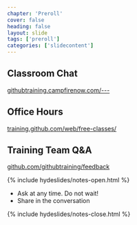```yaml
---
chapter: 'Preroll'
cover: false
heading: false
layout: slide
tags: ['preroll']
categories: ['slidecontent']
---
```


## Classroom Chat
[githubtraining.campfirenow.com/---](https://githubtraining.campfirenow.com/---)

## Office Hours
[training.github.com/web/free-classes/](https://training.github.com/web/free-classes/)

## Training Team Q&A
[github.com/githubtraining/feedback](githubtraining/feedback/)

{% include hydeslides/notes-open.html %}

* Ask at any time. Do not wait!
* Share in the conversation

{% include hydeslides/notes-close.html %}
